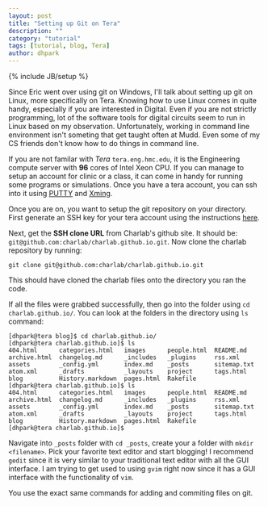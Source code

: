 ```yaml
---
layout: post
title: "Setting up Git on Tera"
description: ""
category: "tutorial"
tags: [tutorial, blog, Tera]
author: dhpark
---
```

{% include JB/setup %}

Since Eric went over using git on Windows, I'll talk about setting up git on Linux, more specifically on Tera. Knowing how to use Linux comes in quite handy, especially if you are interested in Digital. Even if you are not strictly programming, lot of the software tools for digital circuits seem to run in Linux based on my observation. Unfortunately, working in command line environment isn't someting that get taught often at Mudd. Even some of my CS friends don't know how to do things in command line.


If you are not familar with *Tera* `tera.eng.hmc.edu`, it is the Engineering compute server with **96** cores of Intel Xeon CPU. If you can manage to setup an account for clinic or a class, it can come in handy for running some programs or simulations. Once you have a tera account, you can ssh into it using [PUTTY](http://www.chiark.greenend.org.uk/~sgtatham/putty/download.html) and [Xming](http://sourceforge.net/projects/xming/).


Once you are on, you want to setup the git repository on your directory. First generate an SSH key for your tera account using the instructions [here](https://help.github.com/articles/generating-ssh-keys#platform-linux).

Next, get the **SSH clone URL** from Charlab's github site. It should be: `git@github.com:charlab/charlab.github.io.git`. Now clone the charlab repository by running:
```
git clone git@github.com:charlab/charlab.github.io.git
```
This should have cloned the charlab files onto the directory you ran the code.


If all the files were grabbed successfully, then go into the folder using `cd charlab.github.io/`. You can 
look at the folders in the directory using `ls` command:
```
[dhpark@tera blog]$ cd charlab.github.io/
[dhpark@tera charlab.github.io]$ ls
404.html      categories.html   images      people.html  README.md
archive.html  changelog.md      _includes   _plugins     rss.xml
assets        _config.yml       index.md    _posts       sitemap.txt
atom.xml      _drafts           _layouts    project      tags.html
blog          History.markdown  pages.html  Rakefile
[dhpark@tera charlab.github.io]$ ls
404.html      categories.html   images      people.html  README.md
archive.html  changelog.md      _includes   _plugins     rss.xml
assets        _config.yml       index.md    _posts       sitemap.txt
atom.xml      _drafts           _layouts    project      tags.html
blog          History.markdown  pages.html  Rakefile
[dhpark@tera charlab.github.io]$
```


Navigate into `_posts` folder with `cd _posts`, create your a folder with `mkdir <filename>`. Pick your favorite text editor and start blogging! I recommend `gedit` since it is very similar to your traditional text editor with all the GUI interface. I am trying to get used to using `gvim` right now since it has a GUI interface with the functionality of `vim`. 


You use the exact same commands for adding and commiting files on git.
